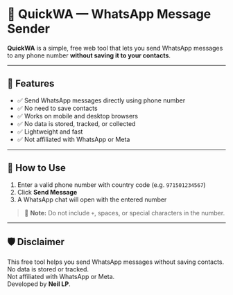 # 📱 QuickWA — WhatsApp Message Sender

**QuickWA** is a simple, free web tool that lets you send WhatsApp messages to any phone number **without saving it to your contacts**.

---

## 🚀 Features

- ✅ Send WhatsApp messages directly using phone number
- ✅ No need to save contacts
- ✅ Works on mobile and desktop browsers
- ✅ No data is stored, tracked, or collected
- ✅ Lightweight and fast
- ✅ Not affiliated with WhatsApp or Meta

---

## 🔧 How to Use

1. Enter a valid phone number with country code (e.g. `971501234567`)
2. Click **Send Message**
3. A WhatsApp chat will open with the entered number

> 📌 **Note:** Do not include `+`, spaces, or special characters in the number.

---

## 🛡️ Disclaimer

This free tool helps you send WhatsApp messages without saving contacts.  
No data is stored or tracked.  
Not affiliated with WhatsApp or Meta.  
Developed by **Neil LP**.